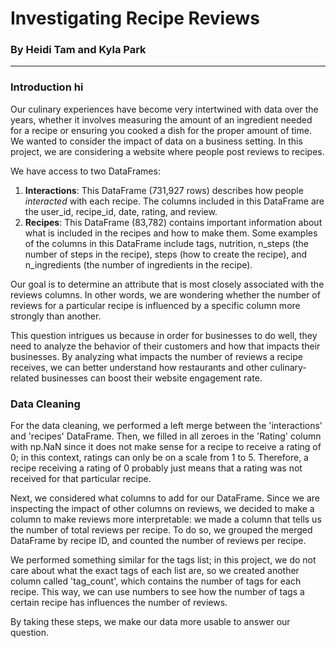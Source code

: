 # Investigating Recipe Reviews
### By Heidi Tam and Kyla Park
___
### Introduction hi
Our culinary experiences have become very intertwined with data over the years,
whether it involves measuring the amount of an ingredient needed for
a recipe or ensuring you cooked a dish for the proper amount of time. We wanted
to consider the impact of data on a business setting. In this project, we are 
considering a website where people post reviews to recipes. 

We have access to two DataFrames: 
1) **Interactions**: This DataFrame (731,927 rows) describes how people 
   *interacted* with each recipe. The columns included in this DataFrame are 
   the user_id, recipe_id, date, rating, and review. 
2) **Recipes**: This DataFrame (83,782) contains important information about what is 
   included in the recipes and how to make them. Some examples of the columns
   in this DataFrame include tags, nutrition, n_steps (the number of steps in
   the recipe), steps (how to create the recipe), and n_ingredients (the number
   of ingredients in the recipe).

Our goal is to determine an attribute that is most closely associated with the 
reviews columns. In other words, we are wondering whether the number of reviews
for a particular recipe is influenced by a specific column more strongly than 
another. 

This question intrigues us because in order for businesses to do well, they need
to analyze the behavior of their customers and how that impacts their businesses.
By analyzing what impacts the number of reviews a recipe receives, we can better
understand how restaurants and other culinary-related businesses can boost their
website engagement rate. 

### Data Cleaning
For the data cleaning, we performed a left merge between the 'interactions' 
and 'recipes' DataFrame. Then, we filled in all zeroes in the 'Rating' column
with np.NaN since it does not make sense for a recipe to receive a rating of 
0; in this context, ratings can only be on a scale from 1 to 5. Therefore, a recipe
receiving a rating of 0 probably just means that a rating was not received for 
that particular recipe. 

Next, we considered what columns to add for our DataFrame. Since we are inspecting
the impact of other columns on reviews, we decided to make a column to make 
reviews more interpretable: we made a column that tells us the number of total
reviews per recipe. To do so, we grouped the merged DataFrame by recipe ID,
and counted the number of reviews per recipe. 

We performed something similar for the tags list; in this project, we do not
care about what the exact tags of each list are, so we created another column
called 'tag_count', which contains the number of tags for each recipe. This
way, we can use numbers to see how the number of tags a certain recipe has
influences the number of reviews. 

By taking these steps, we make our data more usable to answer our question. 